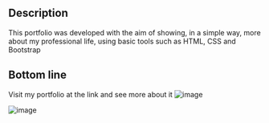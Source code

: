 ## Description 
This portfolio was developed with the aim of showing, in a simple way, more about my professional life, using basic tools such as HTML, CSS and Bootstrap

## Bottom line
Visit my portfolio at the link and see more about it
![image](https://github.com/Cris-lly/Portfolio-simples/assets/86075123/85f71f23-6c48-47cc-9513-7699891b9466)

![image](https://github.com/Cris-lly/Portfolio-simples/assets/86075123/28115a0d-b4e2-416c-9420-a30b2ceb7f20)
